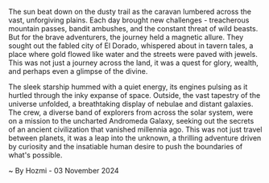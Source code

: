 
The sun beat down on the dusty trail as the caravan lumbered across the vast, unforgiving plains. Each day brought new challenges - treacherous mountain passes, bandit ambushes, and the constant threat of wild beasts. But for the brave adventurers, the journey held a magnetic allure. They sought out the fabled city of El Dorado, whispered about in tavern tales, a place where gold flowed like water and the streets were paved with jewels. This was not just a journey across the land, it was a quest for glory, wealth, and perhaps even a glimpse of the divine.

The sleek starship hummed with a quiet energy, its engines pulsing as it hurtled through the inky expanse of space. Outside, the vast tapestry of the universe unfolded, a breathtaking display of nebulae and distant galaxies. The crew, a diverse band of explorers from across the solar system, were on a mission to the uncharted Andromeda Galaxy, seeking out the secrets of an ancient civilization that vanished millennia ago. This was not just travel between planets, it was a leap into the unknown, a thrilling adventure driven by curiosity and the insatiable human desire to push the boundaries of what's possible. 

~ By Hozmi - 03 November 2024
